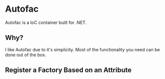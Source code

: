 # Autofac

Autofac is a IoC container built for .NET.

## Why?

I like Autofac due to it's simplicity.  Most of the functionality you need can be done out of the box.

## Register a Factory Based on an Attribute